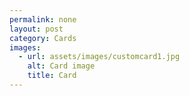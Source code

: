 ```yaml
---
permalink: none
layout: post
category: Cards
images:   
  - url: assets/images/customcard1.jpg
    alt: Card image
    title: Card
---
```

